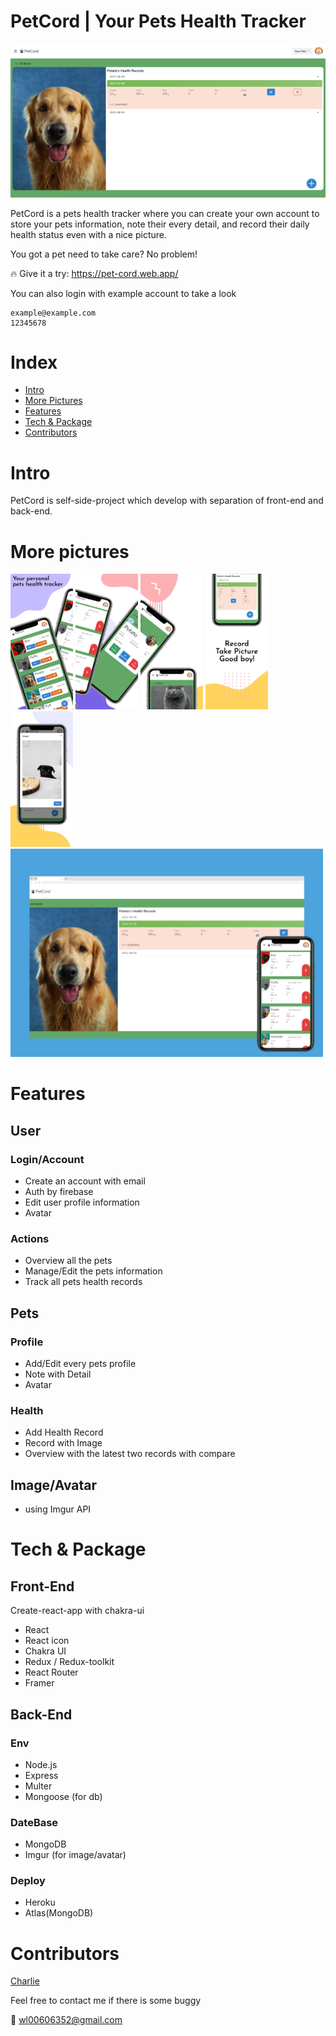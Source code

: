 # PetCord | Your Pets Health Tracker

<img src="./public/img/image8.png">

PetCord is a pets health tracker where you can create your own account to store your pets information, note their every detail, and record their daily health status even with a nice picture.

You got a pet need to take care? No problem!

:fire: Give it a try: https://pet-cord.web.app/

You can also login with example account to take a look

```
example@example.com
12345678
```

# Index

- [Intro](#Intro)
- [More Pictures](#more-pictures)
- [Features](#Features)
- [Tech & Package](#tech-&-package)
- [Contributors](#contributors)

# Intro

PetCord is self-side-project which develop with separation of front-end and back-end.

# More pictures

<img src="./public/img/image1.png" width="100">
<img src="./public/img/image2.png" width="100">
<img src="./public/img/image3.png" width="100">
<img src="./public/img/image4.png" width="100">
<img src="./public/img/image5.png" width="100">
<img src="./public/img/image6.png" width="500">

# Features

## User

### Login/Account

- Create an account with email
- Auth by firebase
- Edit user profile information
- Avatar

### Actions

- Overview all the pets
- Manage/Edit the pets information
- Track all pets health records

## Pets

### Profile

- Add/Edit every pets profile
- Note with Detail
- Avatar

### Health

- Add Health Record
- Record with Image
- Overview with the latest two records with compare

## Image/Avatar

- using Imgur API

# Tech & Package

## Front-End

Create-react-app with chakra-ui

- React
- React icon
- Chakra UI
- Redux / Redux-toolkit
- React Router
- Framer

## Back-End

### Env

- Node.js
- Express
- Multer
- Mongoose (for db)

### DateBase

- MongoDB
- Imgur (for image/avatar)

### Deploy

- Heroku
- Atlas(MongoDB)

# Contributors

[Charlie](https://github.com/wlcharlie/wlcharlie)

Feel free to contact me if there is some buggy

:email: wl00606352@gmail.com
